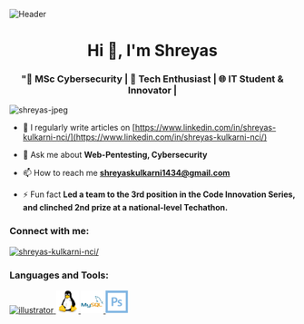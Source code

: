 ![Header](./your-header-image-name.png)


<h1 align="center">Hi 👋, I'm Shreyas</h1>
<h3 align="center">"🔐 MSc Cybersecurity | 🚀 Tech Enthusiast | 🌐 IT Student & Innovator |</h3>

<p align="left"> <img src="https://komarev.com/ghpvc/?username=shreyas-jpeg&label=Profile%20views&color=0e75b6&style=flat" alt="shreyas-jpeg" /> </p>

- 📝 I regularly write articles on [https://www.linkedin.com/in/shreyas-kulkarni-nci/](https://www.linkedin.com/in/shreyas-kulkarni-nci/)

- 💬 Ask me about **Web-Pentesting, Cybersecurity**

- 📫 How to reach me **shreyaskulkarni1434@gmail.com**

- ⚡ Fun fact **Led a team to the 3rd position in the Code Innovation Series, and clinched 2nd prize at a national-level Techathon.**

<h3 align="left">Connect with me:</h3>
<p align="left">
<a href="https://linkedin.com/in/shreyas-kulkarni-nci/" target="blank"><img align="center" src="https://raw.githubusercontent.com/rahuldkjain/github-profile-readme-generator/master/src/images/icons/Social/linked-in-alt.svg" alt="shreyas-kulkarni-nci/" height="30" width="40" /></a>
</p>

<h3 align="left">Languages and Tools:</h3>
<p align="left"> <a href="https://www.adobe.com/in/products/illustrator.html" target="_blank" rel="noreferrer"> <img src="https://www.vectorlogo.zone/logos/adobe_illustrator/adobe_illustrator-icon.svg" alt="illustrator" width="40" height="40"/> </a> <a href="https://www.linux.org/" target="_blank" rel="noreferrer"> <img src="https://raw.githubusercontent.com/devicons/devicon/master/icons/linux/linux-original.svg" alt="linux" width="40" height="40"/> </a> <a href="https://www.mysql.com/" target="_blank" rel="noreferrer"> <img src="https://raw.githubusercontent.com/devicons/devicon/master/icons/mysql/mysql-original-wordmark.svg" alt="mysql" width="40" height="40"/> </a> <a href="https://www.photoshop.com/en" target="_blank" rel="noreferrer"> <img src="https://raw.githubusercontent.com/devicons/devicon/master/icons/photoshop/photoshop-line.svg" alt="photoshop" width="40" height="40"/> </a> </p>
